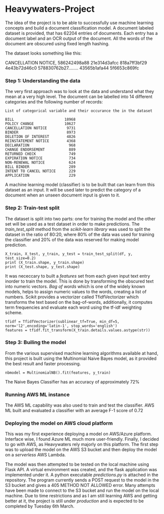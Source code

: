 # Heavywaters-Project

The idea of the project is to be able to successfully use machine learning concepts and build a document classification model. A document labeled dataset is provided, that has 62204 entries of documents. Each entry has a document label and an OCR output of the document. All the words of the document are obscured using fixed length hashing. 

The dataset looks something like this:

CANCELLATION NOTICE, 586242498a88 21e314d3afcc 818a7ff3bf29 4e43b72d46c0 578830762b27........ 43565b1afa44 5f6653c869fc

### Step 1: Understanding the data
The very first approach was to look at the data and understand what they mean at a very high level. The document can be labelled into 14 different categories and the following number of records:
```
List of categorical variable and their occurance the in the dataset

BILL                       18968                                                                                             
POLICY CHANGE              10627
CANCELLATION NOTICE         9731
BINDER                      8973
DELETION OF INTEREST        4826
REINSTATEMENT NOTICE        4368
DECLARATION                  968
CHANGE ENDORSEMENT           889
RETURNED CHECK               749
EXPIRATION NOTICE            734
NON-RENEWAL NOTICE           624
BILL BINDER                  289
INTENT TO CANCEL NOTICE      229
APPLICATION                  229
```
A machine learning model (classifier) is to be built that can learn from this dataset as an input. It will be used later to predict the category of a document when an unseen document input is given to it. 

### Step 2: Train-test split
The dataset is split into two parts: one for training the model and the other set will be used as a test dataset in order to make predictions. The *train_test_split* method from the *scikit-learn library* was used to split the dataset in the ratio of 80:20, where 80% of the data was used for training the classifier and 20% of the data was reserved for making model prediction.

```
X_train, X_test, y_train, y_test = train_test_split(df, y, test_size=0.2)
print (X_train.shape, y_train.shape)
print (X_test.shape, y_test.shape)
```
It was nececcary to built a *features* set from each given input text entry inorder to train the model. This is done by transforming the obscured text into numeric vectors. *Bag of words* which is one of the widely known models, helps to assign numeric values to the words, creating a list of numbers. Scikit provides a vectorizer called TfidfVectorizer which transforms the text based on the bag-of-words, additionally, it computes term frequencies and evaluate each word using the tf-idf weighting scheme.

```
tfidf = TfidfVectorizer(sublinear_tf=True, min_df=5, norm='l2',encoding='latin-1', stop_words='english')
features = tfidf.fit_transform(X_train.details.values.astype(str))
```

### Step 3: Builing the model
From the various supervised machine learning algorithms available at hand, this project is built using the Multinomial Naive Bayes model, as it provided the best result and faster processing. 

```
nbmodel = MultinomialNB().fit(features, y_train)
```
The Naive Bayes Classifier has an accuracy of approximately 72% 

### Running AWS ML instance
The AWS ML capability was also used to train and test the classifier. AWS ML built and evaluated a classifier with an average F-1 score of 0.72

### Deploying the model on AWS cloud platform
This was my first experience deploying a model on AWS/Azure platform. Interface wise, I found Azure ML much more user-friendly. Finally, I decided to go with AWS, as Heavywaters rely majorly on this platform. The first step was to upload the model on the AWS S3 bucket and then deploy the model on a *serverless* AWS Lambda. 

The model was then attempted to be tested on the local machine using Flask API. A virtual environment was created, and the flask application was implemented under it. A python executable *predictions.py* is attached in the repository. The program currently sends a POST request to the model in the S3 bucket and gives a 405 METHOD NOT ALLOWED error. Many attempts have been made to connect to the S3 bucket and run the model on the local machine. Due to time restrictions and as I am still learning AWS and getting better at it, the project is still under *production* and is expected to be completed by Tuesday 6th March.

